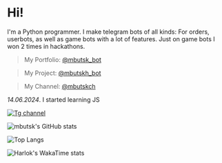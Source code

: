 # Hi!
I'm a Python programmer.
I make telegram bots of all kinds: For orders, userbots, as well as game bots with a lot of features. Just on game bots I won 2 times in hackathons.
> My Portfolio: [@mbutsk_bot](https://t.me/mbutsk_bot)

>My Project: [@mbutskh_bot](https://t.me/mbutskh_bot)

>My Channel: [@mbutskch](https://t.me/mbutskch)

_14.06.2024_. I started learning JS

[![Tg channel](https://tgmd.mbutsk.xyz?channel-id=@mbutskch)](tg.mbutsk.xyz)

![mbutsk's GitHub stats](https://github-readme-stats.vercel.app/api?username=mbutsk&hide=prs,issues,contribs&show_icons=true&theme=transparent)

![Top Langs](https://github-readme-stats.vercel.app/api/top-langs/?username=mbutsk&theme=transparent&layout=donut-vertical&hide=Procfile)

![Harlok's WakaTime stats](https://github-readme-stats.vercel.app/api/wakatime?username=mbutsk&layout=compact&theme=transparent)